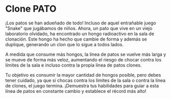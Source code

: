 # Clone PATO
¡Los patos se han adueñado de todo! Incluso de aquel entrañable juego "Snake" que jugábamos de niños. Ahora, un pato que vive en un viejo laboratorio olvidado, ha encontrado un hongo radioactivo en la sala de clonación. Este hongo ha hecho que cambie de forma y además se duplique, generando un clon que lo sigue a todos lados.

A medida que consume más hongos, la línea de patos se vuelve más larga y se mueve de forma más veloz, aumentando el riesgo de chocar contra los límites de la sala e incluso contra la propia línea de patos clones.

Tu objetivo es consumir la mayor cantidad de hongos posible, pero debes tener cuidado, ya que si chocas contra los límites de la sala o contra la línea de clones, el juego termina. ¡Demuestra tus habilidades para guiar a esta línea de patos en constante cambio y establece el récord más alto!

